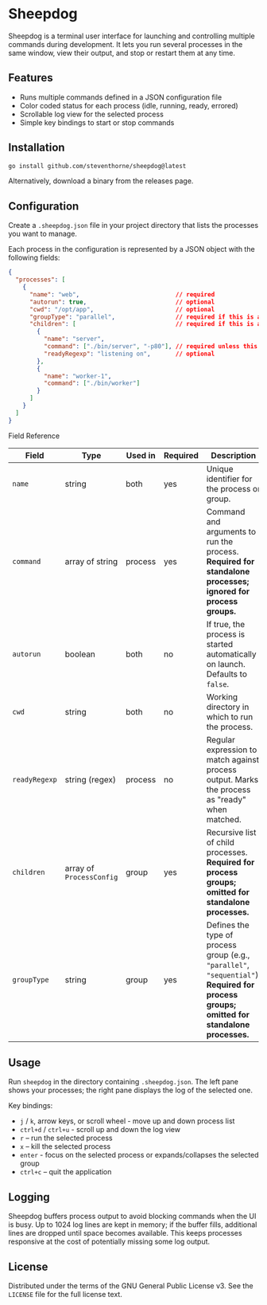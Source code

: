 # Sheepdog

Sheepdog is a terminal user interface for launching and controlling multiple commands during development. It lets you run several processes in the same window, view their output, and stop or restart them at any time.

## Features

- Runs multiple commands defined in a JSON configuration file
- Color coded status for each process (idle, running, ready, errored)
- Scrollable log view for the selected process
- Simple key bindings to start or stop commands

## Installation

```bash
go install github.com/steventhorne/sheepdog@latest
```

Alternatively, download a binary from the releases page.

## Configuration

Create a `.sheepdog.json` file in your project directory that lists the processes you want to manage.

Each process in the configuration is represented by a JSON object with the following fields:

```json
{
  "processes": [
    {
      "name": "web",                           // required
      "autorun": true,                         // optional
      "cwd": "/opt/app",                       // optional
      "groupType": "parallel",                 // required if this is a process group
      "children": [                            // required if this is a process group
        {
          "name": "server",
          "command": ["./bin/server", "-p80"], // required unless this is a process group
          "readyRegexp": "listening on",       // optional
        },
        {
          "name": "worker-1",
          "command": ["./bin/worker"]
        }
      ]
    }
  ]
}
```

Field Reference

| Field         | Type                     | Used in | Required | Description                                                                                                                                |
| ------------- | ------------------------ | ------- | -------- | ------------------------------------------------------------------------------------------------------------------------------------------ |
| `name`        | string                   | both    | yes      | Unique identifier for the process or group.                                                                                                |
| `command`     | array of string          | process | yes      | Command and arguments to run the process. **Required for standalone processes; ignored for process groups.**                               |
| `autorun`     | boolean                  | both    | no       | If true, the process is started automatically on launch. Defaults to `false`.                                                              |
| `cwd`         | string                   | both    | no       | Working directory in which to run the process.                                                                                             |
| `readyRegexp` | string (regex)           | process | no       | Regular expression to match against process output. Marks the process as "ready" when matched.                                             |
| `children`    | array of `ProcessConfig` | group   | yes      | Recursive list of child processes. **Required for process groups; omitted for standalone processes.**                                      |
| `groupType`   | string                   | group   | yes      | Defines the type of process group (e.g., `"parallel"`, `"sequential"`). **Required for process groups; omitted for standalone processes.** |

## Usage

Run `sheepdog` in the directory containing `.sheepdog.json`. The left pane shows your processes; the right pane displays the log of the selected one.

Key bindings:

- `j` / `k`, arrow keys, or scroll wheel - move up and down process list
- `ctrl+d` / `ctrl+u` - scroll up and down the log view
- `r` – run the selected process
- `x` – kill the selected process
- `enter` - focus on the selected process or expands/collapses the selected group
- `ctrl+c` – quit the application

## Logging

Sheepdog buffers process output to avoid blocking commands when the UI is busy.
Up to 1024 log lines are kept in memory; if the buffer fills, additional lines
are dropped until space becomes available. This keeps processes responsive at
the cost of potentially missing some log output.

## License

Distributed under the terms of the GNU General Public License v3. See the `LICENSE` file for the full license text.
